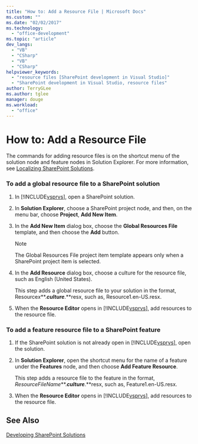 ```yaml
---
title: "How to: Add a Resource File | Microsoft Docs"
ms.custom: ""
ms.date: "02/02/2017"
ms.technology: 
  - "office-development"
ms.topic: "article"
dev_langs: 
  - "VB"
  - "CSharp"
  - "VB"
  - "CSharp"
helpviewer_keywords: 
  - "resource files [SharePoint development in Visual Studio]"
  - "SharePoint development in Visual Studio, resource files"
author: TerryGLee
ms.author: tglee
manager: douge
ms.workload: 
  - "office"
---
```

# How to: Add a Resource File
  The commands for adding resource files is on the shortcut menu of the solution node and feature nodes in Solution Explorer. For more information, see [Localizing SharePoint Solutions](../sharepoint/localizing-sharepoint-solutions.md).  
  
### To add a global resource file to a SharePoint solution  
  
1.  In [!INCLUDE[vsprvs](../sharepoint/includes/vsprvs-md.md)], open a SharePoint solution.  
  
2.  In **Solution Explorer**, choose a SharePoint project node, and then, on the menu bar, choose **Project**, **Add New Item**.  
  
3.  In the **Add New Item** dialog box, choose the **Global Resources File** template, and then choose the **Add** button.  
  
    > [!NOTE]  
    >  The Global Resources File project item template appears only when a SharePoint project item is selected.  
  
4.  In the **Add Resource** dialog box, choose a culture for the resource file, such as English (United States).  
  
     This step adds a global resource file to your solution in the format, Resource*x***.***culture***.**resx, such as, Resource1.en-US.resx.  
  
5.  When the **Resource Editor** opens in [!INCLUDE[vsprvs](../sharepoint/includes/vsprvs-md.md)], add resources to the resource file.  
  
### To add a feature resource file to a SharePoint feature  
  
1.  If the SharePoint solution is not already open in [!INCLUDE[vsprvs](../sharepoint/includes/vsprvs-md.md)], open the solution.  
  
2.  In **Solution Explorer**, open the shortcut menu for the name of a feature under the **Features** node, and then choose **Add Feature Resource**.  
  
     This step adds a resource file to the feature in the format, *ResourceFileName***.***culture***.**resx, such as, Feature1.en-US.resx.  
  
3.  When the **Resource Editor** opens in [!INCLUDE[vsprvs](../sharepoint/includes/vsprvs-md.md)], add resources to the resource file.  
  
## See Also  
 [Developing SharePoint Solutions](../sharepoint/developing-sharepoint-solutions.md)  
  
  